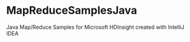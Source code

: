 MapReduceSamplesJava
====================

Java Map/Reduce Samples for Microsoft HDInsight created with IntelliJ IDEA
